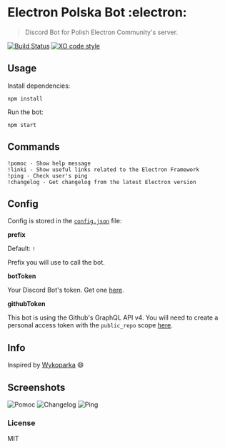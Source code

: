 # Electron Polska Bot :electron:

> Discord Bot for Polish Electron Community's server.

[![Build Status](https://travis-ci.org/xxczaki/discord-bot.svg?branch=master)](https://travis-ci.org/xxczaki/discord-bot) [![XO code style](https://img.shields.io/badge/code_style-XO-5ed9c7.svg)](https://github.com/xojs/xo)

## Usage

Install dependencies:
```
npm install
```

Run the bot:
```
npm start
```

## Commands

```
!pomoc - Show help message
!linki - Show useful links related to the Electron Framework
!ping - Check user's ping
!changelog - Get changelog from the latest Electron version
```

## Config

Config is stored in the [`config.json`](https://github.com/xxczaki/discord-bot/blob/master/config.json) file:

**prefix**

Default: `!`

Prefix you will use to call the bot.

**botToken**

Your Discord Bot's token. Get one [here](https://discordapp.com/developers/applications/).

**githubToken**

This bot is using the Github's GraphQL API v4. You will need to create a personal access token with the `public_repo` scope [here](https://github.com/settings/tokens).

## Info

Inspired by [Wykoparka](https://github.com/SerekKiri/Wykoparka) :smile:

## Screenshots

![Pomoc](https://imgur.com/HhYE0PK.png)
![Changelog](https://imgur.com/PZZvQR0.png)
![Ping](https://imgur.com/QSAtJU4.png)

### License

MIT
